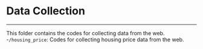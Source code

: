# Data Collection
***
This folder contains the codes for collecting data from the web. 
-`/housing_price`: Codes for collecting housing price data from the web.
